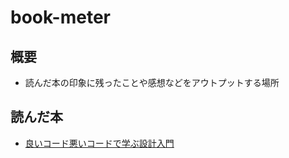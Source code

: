 # book-meter

## 概要

- 読んだ本の印象に残ったことや感想などをアウトプットする場所

## 読んだ本

- [良いコード悪いコードで学ぶ設計入門](https://github.com/toma-code/book-meter/blob/main/BookList/%E8%89%AF%E3%81%84%E3%82%B3%E3%83%BC%E3%83%89%E6%82%AA%E3%81%84%E3%82%B3%E3%83%BC%E3%83%89%E3%81%A7%E5%AD%A6%E3%81%B6%E8%A8%AD%E8%A8%88%E5%85%A5%E9%96%80.md)
